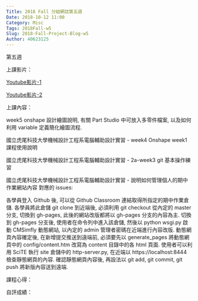 ```yaml
---
Title: 2018 Fall 分組網誌第五週
Date: 2018-10-12 11:00
Category: Misc
Tags: 2018Fall-w5
Slug: 2018-Fall-Project-Blog-w5
Author: 40623125
---
```


第五週

<!-- PELICAN_END_SUMMARY -->

上課影片：

[Youtube影片-1](https://www.youtube.com/watch?v=Y0WPeopmxHg)

[Youtube影片-2](https://www.youtube.com/watch?v=n0EPI1J_0mk)

上課內容：

week5 onshape 設計繪圖說明, 有關 Part Studio 中可放入多零件檔案, 以及如何利用 variable 定義簡化繪圖流程.


國立虎尾科技大學機械設計工程系電腦輔助設計實習 - week4 Onshape week1 課程使用說明


國立虎尾科技大學機械設計工程系電腦輔助設計實習 - 2a-week3 git 基本操作練習


國立虎尾科技大學機械設計工程系電腦輔助設計實習 - 說明如何管理個人的期中作業網站內容 對應的 issues:

各學員登入 Github 後, 可以從 Github Classroom 連結取得所指定的期中作業倉儲. 各學員將此倉儲 git clone 到近端後, 必須利用 git checkout 從內定的 master 分支, 切換到 gh-pages, 此後的網站改版都將以 gh-pages 分支的內容為主. 切換到 gh-pages 分支後, 使用者在命令列中進入該倉儲, 然後以 python wsgi.py 啟動 CMSimfly 動態網站, 以內定的 admin 管理者密碼在近端進行內容改版. 動態網頁內容確定後, 在新增提交推送到遠端前, 必須要先以 generate_pages 將動態網頁中的 config/content.htm 改寫為 content 目錄中的各 html 頁面. 使用者可以利用 SciTE 執行 site 倉儲中的 http-server.py, 在近端以 https://localhost:8444 檢查靜態網頁的內容. 確認靜態網頁內容後, 再設法以 git add, git commit, git push 將新版內容送到遠端.

課程心得：

自評成績：